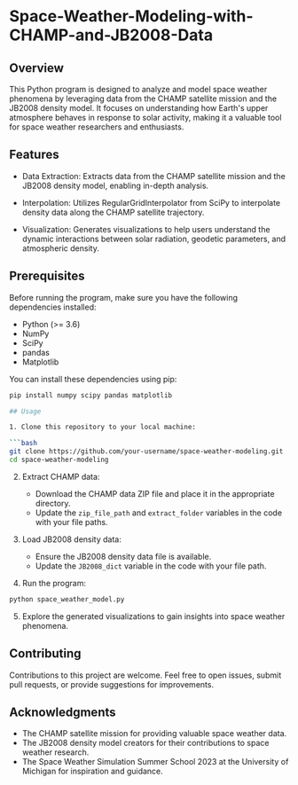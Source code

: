 # Space-Weather-Modeling-with-CHAMP-and-JB2008-Data

## Overview

This Python program is designed to analyze and model space weather phenomena by leveraging data from the CHAMP satellite mission and the JB2008 density model. It focuses on understanding how Earth's upper atmosphere behaves in response to solar activity, making it a valuable tool for space weather researchers and enthusiasts.

## Features

- Data Extraction: Extracts data from the CHAMP satellite mission and the JB2008 density model, enabling in-depth analysis.

- Interpolation: Utilizes RegularGridInterpolator from SciPy to interpolate density data along the CHAMP satellite trajectory.

- Visualization: Generates visualizations to help users understand the dynamic interactions between solar radiation, geodetic parameters, and atmospheric density.

## Prerequisites

Before running the program, make sure you have the following dependencies installed:

- Python (>= 3.6)
- NumPy
- SciPy
- pandas
- Matplotlib

You can install these dependencies using pip:

```bash
pip install numpy scipy pandas matplotlib

## Usage

1. Clone this repository to your local machine:

```bash
git clone https://github.com/your-username/space-weather-modeling.git
cd space-weather-modeling
```

2. Extract CHAMP data:

   - Download the CHAMP data ZIP file and place it in the appropriate directory.
   - Update the `zip_file_path` and `extract_folder` variables in the code with your file paths.

3. Load JB2008 density data:

   - Ensure the JB2008 density data file is available.
   - Update the `JB2008_dict` variable in the code with your file path.

4. Run the program:

```bash
python space_weather_model.py
```

5. Explore the generated visualizations to gain insights into space weather phenomena.

## Contributing

Contributions to this project are welcome. Feel free to open issues, submit pull requests, or provide suggestions for improvements.

## Acknowledgments

- The CHAMP satellite mission for providing valuable space weather data.
- The JB2008 density model creators for their contributions to space weather research.
- The Space Weather Simulation Summer School 2023 at the University of Michigan for inspiration and guidance.




